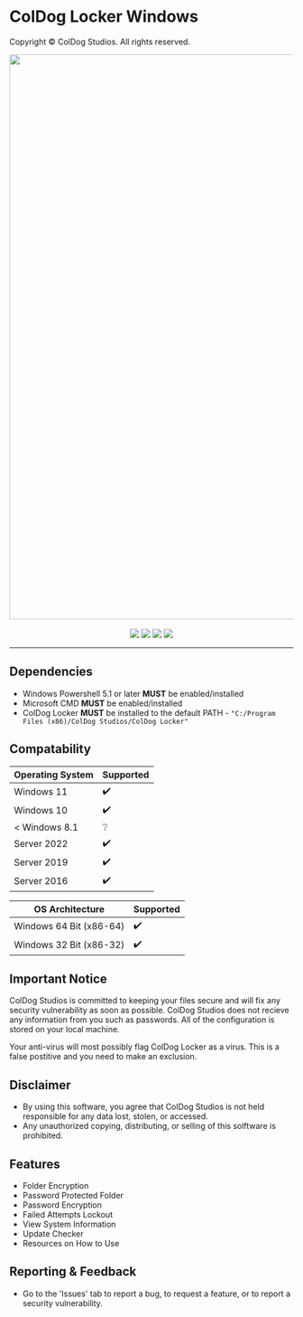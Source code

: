 # ColDog Locker Windows

Copyright © ColDog Studios. All rights reserved.

<p align="center">
  <img width="1000" src="https://ColDogStudios.github.io/assets/images/ColDog Locker/ColDog Locker - Lite Wallpaper.png">
  <br> <br>
  <img src="https://img.shields.io/github/v/release/ColDogStudios/ColDog-Locker-Windows?display_name=release">
  <img src="https://img.shields.io/github/downloads/ColDogStudios/ColDog-Locker-Windows/total">
  <img src="https://img.shields.io/github/issues/ColDogStudios/ColDog-Locker-Windows">
  <img src="https://img.shields.io/github/last-commit/ColDogStudios/ColDog-Locker-Windows">
</p>

---

## Dependencies

 - Windows Powershell 5.1 or later **MUST** be enabled/installed
 - Microsoft CMD **MUST** be enabled/installed
 - ColDog Locker **MUST** be installed to the default PATH - ```"C:/Program Files (x86)/ColDog Studios/ColDog Locker"```

## Compatability

| Operating System | Supported          |
| ---------------- | ------------------ |
| Windows 11       | :heavy_check_mark: |
| Windows 10       | :heavy_check_mark: |
| < Windows 8.1    | :grey_question:    |
| Server 2022      | :heavy_check_mark: |
| Server 2019      | :heavy_check_mark: |
| Server 2016      | :heavy_check_mark: |

| OS Architecture         | Supported          |
| ----------------------- | ------------------ |
| Windows 64 Bit (x86-64) | :heavy_check_mark: |
| Windows 32 Bit (x86-32) | :heavy_check_mark: |

## Important Notice

ColDog Studios is committed to keeping your files secure and will fix any security vulnerability as soon as possible. ColDog Studios does not recieve any information from you such as passwords. All of the configuration is stored on your local machine.

Your anti-virus will most possibly flag ColDog Locker as a virus. This is a false postitive and you need to make an exclusion.

## Disclaimer

 - By using this software, you agree that ColDog Studios is not held responsible for any data lost, stolen, or accessed.
 - Any unauthorized copying, distributing, or selling of this solftware is prohibited.

## Features

 - Folder Encryption
 - Password Protected Folder
 - Password Encryption
 - Failed Attempts Lockout
 - View System Information
 - Update Checker
 - Resources on How to Use

## Reporting & Feedback

 - Go to the 'Issues' tab to report a bug, to request a feature, or to report a security vulnerability.
